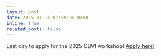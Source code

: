 ```yaml
---
layout: post
date: 2025-04-15 07:59:00-0400
inline: true
related_posts: false
---
```


Last day to apply for the 2025 OBVI workshop! [Apply here!](https://forms.gle/HiTw8S9vEasGYbK39)
